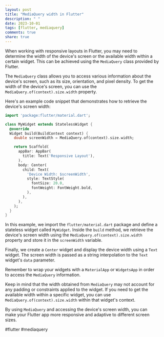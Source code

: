 ```yaml
---
layout: post
title: "MediaQuery width in Flutter"
description: " "
date: 2023-10-01
tags: [flutter, mediaquery]
comments: true
share: true
---
```


When working with responsive layouts in Flutter, you may need to determine the width of the device's screen or the available width within a certain widget. This can be achieved using the `MediaQuery` class provided by Flutter.

The `MediaQuery` class allows you to access various information about the device's screen, such as its size, orientation, and pixel density. To get the width of the device's screen, you can use the `MediaQuery.of(context).size.width` property.

Here's an example code snippet that demonstrates how to retrieve the device's screen width:

```dart
import 'package:flutter/material.dart';

class MyWidget extends StatelessWidget {
  @override
  Widget build(BuildContext context) {
    double screenWidth = MediaQuery.of(context).size.width;

    return Scaffold(
      appBar: AppBar(
        title: Text('Responsive Layout'),
      ),
      body: Center(
        child: Text(
          'Device Width: $screenWidth',
          style: TextStyle(
            fontSize: 20.0,
            fontWeight: FontWeight.bold,
          ),
        ),
      ),
    );
  }
}
```

In this example, we import the `flutter/material.dart` package and define a stateless widget called `MyWidget`. Inside the `build` method, we retrieve the device's screen width using the `MediaQuery.of(context).size.width` property and store it in the `screenWidth` variable.

Finally, we create a `Center` widget and display the device width using a `Text` widget. The screen width is passed as a string interpolation to the `Text` widget's `data` parameter.

Remember to wrap your widgets with a `MaterialApp` or `WidgetsApp` in order to access the `MediaQuery` information.

Keep in mind that the width obtained from `MediaQuery` may not account for any padding or constraints applied to the widget. If you need to get the available width within a specific widget, you can use `MediaQuery.of(context).size.width` within that widget's context.

By using `MediaQuery` and accessing the device's screen width, you can make your Flutter app more responsive and adaptive to different screen sizes.

#flutter #mediaquery